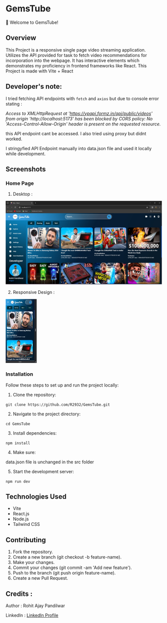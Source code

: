 # GemsTube

🚀 Welcome to GemsTube!

## Overview
This Project is a responsive single page video streaming application.
Utilizes the API provided for task to fetch video recommendations for incorporation into the
webpage. It has interactive elements which demonstrates my
proficiency in frontend frameworks like React.
This Project is made with Vite + React

## Developer's note:
I tried fetching API endpoints with `fetch` and `axios` but due to console error stating :

*Access to XMLHttpRequest at 'https://ypapi.formz.in/api/public/videos' from origin 'http://localhost:5173' has been blocked by CORS policy: No 'Access-Control-Allow-Origin' header is present on the requested resource.*  

this API endpoint cant be accessed. I also tried using proxy but didnt worked.

I stringyfied API Endpoint manually into data.json file and used it locally while development.

## Screenshots

### Home Page
1. Desktop : 

![Desktop](Desktop.jpg)



2. Responsive Design :
<img src="Responsive.jpg" alt="" width="100px"/>




### Installation

Follow these steps to set up and run the project locally:

1. Clone the repository:

`git clone https://github.com/R2932/GemsTube.git`

2. Navigate to the project directory:

`cd GemsTube`

3. Install dependencies:

`npm install`

4. Make sure:

data.json file is unchanged in the src folder

5. Start the development server:

`npm run dev`

## Technologies Used
- Vite
- React.js
- Node.js
- Tailwind CSS

## Contributing
1. Fork the repository.
2. Create a new branch (git checkout -b feature-name).
3. Make your changes.
4. Commit your changes (git commit -am 'Add new feature').
5. Push to the branch (git push origin feature-name).
6. Create a new Pull Request.

## Credits :
Author : Rohit Ajay Pandilwar

LinkedIn : [LinkedIn Profile](https://in.linkedin.com/in/rohit-pandilwar-059991234?trk=public_profile_browsemap)